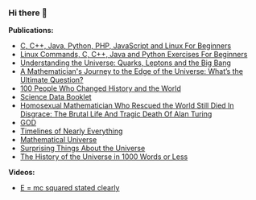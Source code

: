 ### Hi there 👋

<!--
**manjunath5496/manjunath5496** is a ✨ _special_ ✨ repository because its `README.md` (this file) appears on your GitHub profile.

Here are some ideas to get you started:

- 🔭 I’m currently working on ...
- 🌱 I’m currently learning ...
- 👯 I’m looking to collaborate on ...
- 🤔 I’m looking for help with ...
- 💬 Ask me about ...
- 📫 How to reach me: ...
- 😄 Pronouns: ...
- ⚡ Fun fact: ...
-->


<p><strong>Publications:</strong></p>

<ul>
<li class="AHFaub"><a title="C, C++, Java, Python, PHP, JavaScript and Linux For Beginners" href="https://play.google.com/store/books/details/Manjunath_R_C_C_Java_Python_PHP_JavaScript_and_Lin?id=xnTcDwAAQBAJ&amp;hl=en_US">C, C++, Java, Python, PHP, JavaScript and Linux For Beginners</a></li>
<li class="AHFaub"><a title="Linux Commands, C, C++, Java and Python Exercises For Beginners" href="https://play.google.com/store/books/details/Manjunath_R_Linux_Commands_C_C_Java_and_Python_Exe?id=FVDZDwAAQBAJ&amp;hl=en_US">Linux Commands, C, C++, Java and Python Exercises For Beginners</a></li>
<li class="AHFaub"><a title="Understanding the Universe: Quarks, Leptons and the Big Bang" href="https://play.google.com/store/books/details/Manjunath_R_Understanding_the_Universe?id=uyXXDwAAQBAJ&amp;hl=en_US">Understanding the Universe: Quarks, Leptons and the Big Bang</a></li>
<li class="AHFaub"><a title="A Mathematician's Journey to the Edge of the Universe: What&rsquo;s the Ultimate Question?" href="https://play.google.com/store/books/details/Manjunath_R_A_Mathematician_s_Journey_to_the_Edge?id=RsPRDwAAQBAJ&amp;hl=en_US">A Mathematician's Journey to the Edge of the Universe: What&rsquo;s the Ultimate Question?</a></li>
<li class="AHFaub"><a title="100 People Who Changed History and the World" href="https://play.google.com/store/books/details/Manjunath_R_100_People_Who_Changed_History_and_the?id=cfsPEAAAQBAJ&amp;hl=en_US">100 People Who Changed History and the World</a></li>
<li class="AHFaub"><a title="Science Data Booklet" href="https://play.google.com/store/books/details/Manjunath_R_Science_Data_Booklet?id=ZG3wDwAAQBAJ&amp;hl=en_US">Science Data Booklet</a></li>
<li class="AHFaub"><a title="Homosexual Mathematician Who Rescued the World Still Died In Disgrace: The Brutal Life And Tragic Death Of Alan Turing" href="https://play.google.com/store/books/details/Manjunath_R_Homosexual_Mathematician_Who_Rescued_t?id=O3XTDwAAQBAJ&amp;hl=en_US">Homosexual Mathematician Who Rescued the World Still Died In Disgrace: The Brutal Life And Tragic Death Of Alan Turing</a></li>
<li class="AHFaub"><a title="GOD" href="https://play.google.com/store/books/details/Manjunath_R_GOD?id=ldzyDwAAQBAJ&amp;hl=en_US">GOD</a></li>
<li class="AHFaub"><a title="Timelines of Nearly Everything" href="https://play.google.com/store/books/details/Manjunath_R_Timelines_of_Nearly_Everything?id=17I2EAAAQBAJ&amp;hl=en_US">Timelines of Nearly Everything</a></li>
<li class="AHFaub"><a title="Mathematical Universe" href="https://play.google.com/store/books/details/Manjunath_R_Mathematical_Universe?id=WGk8EAAAQBAJ&amp;hl=en_US">Mathematical Universe</a></li>
 <li class="AHFaub"><a title="Surprising Things About the Universe" href="https://play.google.com/store/books/details/Manjunath_R_Surprising_Things_About_the_Universe?id=Lt4_EAAAQBAJ&hl=en_US">Surprising Things About the Universe</a></li> 
 
  <li class="AHFaub"><a title="The History of the Universe in 1000 Words or Less" href="https://play.google.com/store/books/details/Manjunath_R_The_History_of_the_Universe_in_1000_Wo?id=3tVCEAAAQBAJ&hl=en_US"> The History of the Universe in 1000 Words or Less</a></li> 
 
 
 
</ul>

<p><strong>Videos:</strong></p>

<ul>
<li class="AHFaub"><a title="E = mc squared stated clearly" href="https://www.youtube.com/watch?v=ZDgNqb3_ajc">E = mc squared stated clearly</a></li>
 </ul>
 





